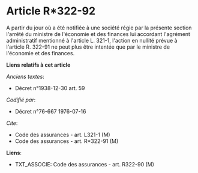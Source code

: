# Article R*322-92

A partir du jour où a été notifiée à une société régie par la présente section l'arrêté du ministre de l'économie et des
finances lui accordant l'agrément administratif mentionné à l'article L. 321-1, l'action en nullité prévue à l'article R.
322-91 ne peut plus être intentée que par le ministre de l'économie et des finances.

**Liens relatifs à cet article**

_Anciens textes_:

  - Décret n°1938-12-30 art. 59

_Codifié par_:

  - Décret n°76-667 1976-07-16

_Cite_:

  - Code des assurances - art. L321-1 (M)
  - Code des assurances - art. R*322-91 (M)

**Liens**:

  - TXT_ASSOCIE: Code des assurances - art. R322-90 (M)
